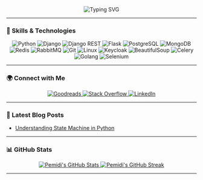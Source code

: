 <div align="center">
  <img src="https://readme-typing-svg.herokuapp.com?font=Fira+Code&size=30&pause=1000&color=0891B2&center=true&vCenter=true&width=500&lines=Hey%2C+I'm+PEMIDI!;As+a+Software+Engineer;" alt="Typing SVG" />
</div>

---

### 🚀 Skills & Technologies

<div align="center">  
 
  ![Python](https://img.shields.io/badge/Python-3776AB?style=for-the-badge&logo=python&logoColor=white)
  ![Django](https://img.shields.io/badge/Django-092E20?style=for-the-badge&logo=django&logoColor=white)
  ![Django REST](https://img.shields.io/badge/Django%20REST-FF1709?style=for-the-badge&logo=django&logoColor=white)
  ![Flask](https://img.shields.io/badge/Flask-000000?style=for-the-badge&logo=flask&logoColor=white)
  ![PostgreSQL](https://img.shields.io/badge/PostgreSQL-336791?style=for-the-badge&logo=postgresql&logoColor=white)
  ![MongoDB](https://img.shields.io/badge/MongoDB-47A248?style=for-the-badge&logo=mongodb&logoColor=white)
  ![Redis](https://img.shields.io/badge/Redis-DC382D?style=for-the-badge&logo=redis&logoColor=white)
  ![RabbitMQ](https://img.shields.io/badge/RabbitMQ-FF6600?style=for-the-badge&logo=rabbitmq&logoColor=white)
  ![Git](https://img.shields.io/badge/Git-F05032?style=for-the-badge&logo=git&logoColor=white)
  ![Linux](https://img.shields.io/badge/Linux-FCC624?style=for-the-badge&logo=linux&logoColor=black)
  ![Keycloak](https://img.shields.io/badge/Keycloak-0078D7?style=for-the-badge&logo=keycloak&logoColor=white)
  ![BeautifulSoup](https://img.shields.io/badge/BeautifulSoup-FFD700?style=for-the-badge&logo=beautifulsoup&logoColor=black)
  ![Celery](https://img.shields.io/badge/Celery-37814A?style=for-the-badge&logo=celery&logoColor=white)
  ![Golang](https://img.shields.io/badge/Go-00ADD8?style=for-the-badge&logo=go&logoColor=white)
  ![Selenium](https://img.shields.io/badge/Selenium-43B02A?style=for-the-badge&logo=selenium&logoColor=white)
  
</div>

---

### 🌍 Connect with Me

<div align="center">
  <a href="https://www.goodreads.com/user/show/63726559-pemidi" target="_blank" rel="noreferrer">
    <img src="https://img.shields.io/badge/Goodreads-372213?style=for-the-badge&logo=goodreads&logoColor=white" alt="Goodreads"/>
  <a href="https://www.stackoverflow.com/users/7143097" target="_blank" rel="noreferrer">
    <img src="https://img.shields.io/badge/Stack%20Overflow-F58025?style=for-the-badge&logo=stackoverflow&logoColor=white" alt="Stack Overflow"/>
  </a>
  <a href="https://www.linkedin.com/in/Pemidi" target="_blank" rel="noreferrer">
    <img src="https://img.shields.io/badge/LinkedIn-0A66C2?style=for-the-badge&logo=linkedin&logoColor=white" alt="LinkedIn"/>
  </a>
</div>


---

### 📝 Latest Blog Posts

<!-- BLOG-POST-LIST:START -->
- [Understanding State Machine in Python](https://pemidi.hashnode.dev/understanding-state-machine-in-python)
<!-- BLOG-POST-LIST:END -->

---

### 📊 GitHub Stats

<div align="center">
  <a href="http://www.github.com/Pemidi">
    <img src="https://github-readme-stats.vercel.app/api?username=pemidi&rank_icon=percentile&show_icons=true&theme=radical&show=reviews,prs_merged,prs_merged_percentage" alt="Pemidi's GitHub Stats"/>
  </a>
  <a href="http://www.github.com/Pemidi">
    <img src="https://github-readme-streak-stats.herokuapp.com/?user=Pemidi&stroke=ffffff&background=1c1917&ring=0891b2&fire=0891b2&currStreakNum=ffffff&currStreakLabel=0891b2&sideNums=ffffff&sideLabels=ffffff&dates=ffffff&hide_border=true" alt="Pemidi's GitHub Streak"/>
  </a>
</div>

---
